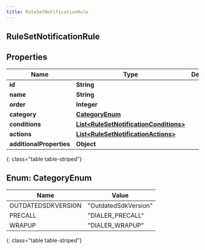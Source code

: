 ```yaml
---
title: RuleSetNotificationRule
---
```

## RuleSetNotificationRule


## Properties

| Name | Type | Description | Notes |
| ------------ | ------------- | ------------- | ------------- |
| **id** | **String** |  |  [optional] |
| **name** | **String** |  |  [optional] |
| **order** | **Integer** |  |  [optional] |
| **category** | [**CategoryEnum**](#CategoryEnum) |  |  [optional] |
| **conditions** | [**List&lt;RuleSetNotificationConditions&gt;**](RuleSetNotificationConditions.html) |  |  [optional] |
| **actions** | [**List&lt;RuleSetNotificationActions&gt;**](RuleSetNotificationActions.html) |  |  [optional] |
| **additionalProperties** | **Object** |  |  [optional] |
{: class="table table-striped"}


<a name="CategoryEnum"></a>

## Enum: CategoryEnum

| Name | Value |
| ---- | ----- |
| OUTDATEDSDKVERSION | &quot;OutdatedSdkVersion&quot; |
| PRECALL | &quot;DIALER_PRECALL&quot; |
| WRAPUP | &quot;DIALER_WRAPUP&quot; |
{: class="table table-striped"}


